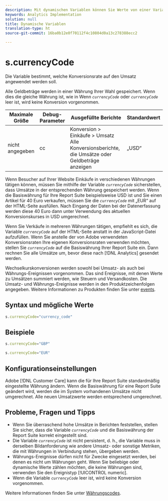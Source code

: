 ```yaml
---
description: Mit dynamischen Variablen können Sie Werte von einer Variablen in eine andere kopieren, ohne die vollständigen Werte mehrfach in die Bildanforderung auf Ihrer Site eingeben zu müssen.
keywords: Analytics Implementation
solution: null
title: Dynamische Variablen
translation-type: ht
source-git-commit: 16ba0b12e0f70112f4c10804d0a13c278388ecc2

---
```



# s.currencyCode

Die Variable bestimmt, welche Konversionsrate auf den Umsatz angewendet werden soll.

Alle Geldbeträge werden in einer Währung Ihrer Wahl gespeichert. Wenn dies die gleiche Währung ist, wie in Wenn *`currencyCode`* oder *`currencyCode`* leer ist, wird keine Konversion vorgenommen.

| Maximale Größe | Debug-Parameter | Ausgefüllte Berichte | Standardwert |
|--- |--- |--- |--- |
| nicht angegeben | cc | Konversion &gt; Einkäufe &gt; Umsatz Alle Konversionsberichte, die Umsätze oder Geldbeträge anzeigen | „USD“ |

Wenn Besucher auf Ihrer Website Einkäufe in verschiedenen Währungen tätigen können, müssen Sie mithilfe der Variable *`currencyCode`* sicherstellen, dass Umsätze in der entsprechenden Währung gespeichert werden. Wenn die Basiswährung für Ihre Report Suite beispielsweise USD ist und Sie einen Artikel für 40 Euro verkaufen, müssen Sie die *`currencyCode`* mit „EUR“ auf der HTML-Seite ausfüllen. Nach Eingang der Daten bei der Datenerfassung werden diese 40 Euro dann unter Verwendung des aktuellen Konversionskurses in USD umgerechnet.

Wenn Sie Verkäufe in mehreren Währungen tätigen, empfiehlt es sich, die Variable *`currencyCode`* auf der HTML-Seite anstatt in der JavaScript-Datei aufzufüllen. Wenn Sie anstelle der von Adobe verwendeten Konversionsraten Ihre eigenen Konversionsraten verwenden möchten, stellen Sie *`currencyCode`* auf die Basiswährung Ihrer Report Suite ein. Dann rechnen Sie alle Umsätze um, bevor diese nach [!DNL Analytics] gesendet werden.

Wechselkurskonversionen werden sowohl bei Umsatz- als auch bei Währungs-Ereignissen vorgenommen. Das sind Ereignisse, mit denen Werte zu Umsätzen summiert werden, wie Steuern und Versandkosten. Die Umsatz- und Währungs-Ereignisse werden in den Produktzeichenfolgen angegeben. Weitere Informationen zu Produkten finden Sie unter [events](https://docs.adobe.com/content/help/de-DE/analytics/implementation/analytics-basics/ref-events.html).

## Syntax und mögliche Werte

```js
s.currencyCode="currency_code"
```

## Beispiele

```js
s.currencyCode="GBP"
```

```js
s.currencyCode="EUR"
```

## Konfigurationseinstellungen

Adobe [!DNL Customer Care] kann die für Ihre Report Suite standardmäßig eingestellte Währung ändern. Wenn die Basiswährung für eine Report Suite geändert wird, werden die im System vorhandenen Umsätze nicht umgerechnet. Alle neuen Umsatzwerte werden entsprechend umgerechnet.

## Probleme, Fragen und Tipps

* Wenn Sie überraschend hohe Umsätze in Berichten feststellen, stellen Sie sicher, dass die Variable *`currencyCode`* und die Basiswährung der Report Suite korrekt eingestellt sind.
* Die Variable *`currencyCode`* ist nicht persistent, d. h., die Variable muss in derselben Bildanforderung wie andere Umsatz- oder sonstige Metriken, die mit Währungen in Verbindung stehen, übergeben werden.
* Währungs-Ereignisse dürfen nicht für Zwecke eingesetzt werden, bei denen es nicht um Währungen geht. Wenn Sie beliebige oder dynamische Werte zählen möchten, die keine Währungen sind, verwenden Sie den Ereignistyp [!UICONTROL numeric].
* Wenn die Variable *`currencyCode`* leer ist, wird keine Konversion vorgenommen.

Weitere Informationen finden Sie unter [Währungscodes](https://docs.adobe.com/content/help/de-DE/analytics/admin/admin-tools/currency.html).
